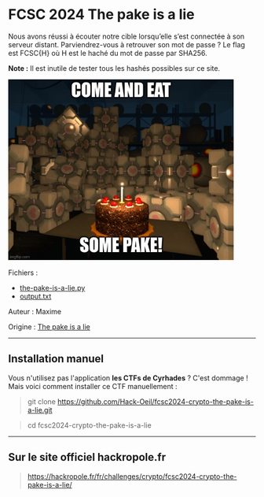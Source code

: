 # FCSC 2024 The pake is a lie

Nous avons réussi à écouter notre cible lorsqu’elle s’est connectée à son serveur distant. Parviendrez-vous à retrouver son mot de passe ? Le flag est FCSC{H} où H est le haché du mot de passe par SHA256.

**Note :** Il est inutile de tester tous les hashés possibles sur ce site.

![the-pake-is-a-lie.png](the-pake-is-a-lie.png)


Fichiers :
- [the-pake-is-a-lie.py](the-pake-is-a-lie.py)
- [output.txt](output.txt)




Auteur : Maxime

Origine : [The pake is a lie](https://hackropole.fr/fr/challenges/crypto/fcsc2024-crypto-the-pake-is-a-lie/)


-----------

## Installation manuel
Vous n'utilisez pas l'application **les CTFs de Cyrhades** ? C'est dommage !
Mais voici comment installer ce CTF manuellement :

> git clone https://github.com/Hack-Oeil/fcsc2024-crypto-the-pake-is-a-lie.git

> cd fcsc2024-crypto-the-pake-is-a-lie


-----------

## Sur le site officiel hackropole.fr
> https://hackropole.fr/fr/challenges/crypto/fcsc2024-crypto-the-pake-is-a-lie/

